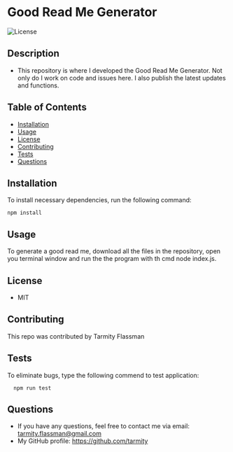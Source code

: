 # Good Read Me Generator
  ![License](https://img.shields.io/github/license/tarmity/readmeGenerator)
  
  ## Description
  * This repository is where I developed the Good Read Me Generator. Not only do I work on code and issues here. I also publish the latest updates and functions.

  ## Table of Contents
  * [Installation](#installation)
  * [Usage](#Usage)
  * [License](#License)
  * [Contributing](#Contributing)
  * [Tests](#Tests)
  * [Questions](#Questions)
  

  ## Installation
  To install necessary dependencies, run the following command:
  
    npm install

  ## Usage
  To generate a good read me, download all the files in the repository, open you terminal window and run the the program with th cmd node index.js. 

  ## License
  * MIT

  ## Contributing
  This repo was contributed by Tarmity Flassman

  ## Tests
  To eliminate bugs, type the following commend to test application:
  
      npm run test

  ## Questions
  * If you have any questions, feel free to contact me via email: tarmity.flassman@gmail.com
  * My GitHub profile: https://github.com/tarmity
